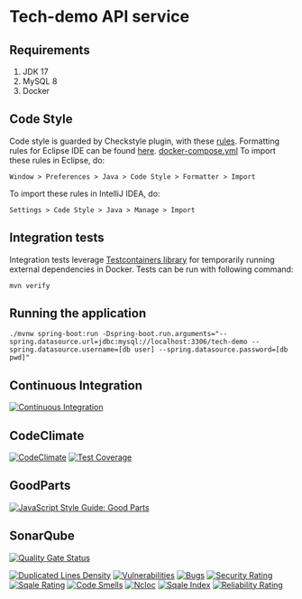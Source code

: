 # Tech-demo API service

## Requirements
1. JDK 17
2. MySQL 8
3. Docker

## Code Style
Code style is guarded by Checkstyle plugin, with these [rules](checkstyle/checkstyle.xml).
Formatting rules for Eclipse IDE can be found [here](checkstyle/code-formatter-rules.xml).
[docker-compose.yml](..%2Fdocker-compose.yml)
To import these rules in Eclipse, do:
```
Window > Preferences > Java > Code Style > Formatter > Import
```
To import these rules in IntelliJ IDEA, do:
```
Settings > Code Style > Java > Manage > Import
```

## Integration tests
Integration tests leverage [Testcontainers library](https://www.testcontainers.org/) for temporarily running external dependencies in Docker.
Tests can be run with following command:
```
mvn verify
```

## Running the application
```
./mvnw spring-boot:run -Dspring-boot.run.arguments="--spring.datasource.url=jdbc:mysql://localhost:3306/tech-demo --spring.datasource.username=[db user] --spring.datasource.password=[db pwd]"
```

## Continuous Integration
[![Continuous Integration](https://img.shields.io/github/actions/workflow/status/Foundation-s-r-o/tech-demo/maven.yml)](https://github.com/Foundation-s-r-o/tech-demo/actions/workflows/maven.yml)

## CodeClimate
[![CodeClimate](https://api.codeclimate.com/v1/badges/1ab4a2eefa91189315eb/maintainability)](https://codeclimate.com/github/Foundation-s-r-o/tech-demo/maintainability)
[![Test Coverage](https://api.codeclimate.com/v1/badges/1ab4a2eefa91189315eb/test_coverage)](https://codeclimate.com/github/Foundation-s-r-o/tech-demo/test_coverage)

## GoodParts
[![JavaScript Style Guide: Good Parts](https://img.shields.io/badge/code%20style-goodparts-brightgreen.svg?style=flat)](https://github.com/dwyl/goodparts "JavaScript The Good Parts")

## SonarQube
[![Quality Gate Status](https://sonarcloud.io/api/project_badges/quality_gate?project=Foundation-s-r-o_tech-demo&branch=master)](https://sonarcloud.io/summary/new_code?id=Foundation-s-r-o_tech-demo)

[![Duplicated Lines Density](https://sonarcloud.io/api/project_badges/measure?branch=master&project=Foundation-s-r-o_tech-demo&metric=duplicated_lines_density)](https://sonarcloud.io/summary/new_code?id=Foundation-s-r-o_tech-demo)
[![Vulnerabilities](https://sonarcloud.io/api/project_badges/measure?branch=master&project=Foundation-s-r-o_tech-demo&metric=vulnerabilities)](https://sonarcloud.io/summary/new_code?id=Foundation-s-r-o_tech-demo)
[![Bugs](https://sonarcloud.io/api/project_badges/measure?branch=master&project=Foundation-s-r-o_tech-demo&metric=bugs)](https://sonarcloud.io/summary/new_code?id=Foundation-s-r-o_tech-demo)
[![Security Rating](https://sonarcloud.io/api/project_badges/measure?branch=master&project=Foundation-s-r-o_tech-demo&metric=security_rating)](https://sonarcloud.io/project/security_hotspots?id=Foundation-s-r-o_tech-demo)
[![Sqale Rating](https://sonarcloud.io/api/project_badges/measure?branch=master&project=Foundation-s-r-o_tech-demo&metric=sqale_rating)](https://sonarcloud.io/summary/new_code?id=Foundation-s-r-o_tech-demo)
[![Code Smells](https://sonarcloud.io/api/project_badges/measure?branch=master&project=Foundation-s-r-o_tech-demo&metric=code_smells)](https://sonarcloud.io/project/issues?resolved=false&types=CODE_SMELL&id=Foundation-s-r-o_tech-demo)
[![Ncloc](https://sonarcloud.io/api/project_badges/measure?branch=master&project=Foundation-s-r-o_tech-demo&metric=ncloc)](https://sonarcloud.io/summary/new_code?id=Foundation-s-r-o_tech-demo)
[![Sqale Index](https://sonarcloud.io/api/project_badges/measure?branch=master&project=Foundation-s-r-o_tech-demo&metric=sqale_index)](https://sonarcloud.io/summary/new_code?id=Foundation-s-r-o_tech-demo)
[![Reliability Rating](https://sonarcloud.io/api/project_badges/measure?branch=master&project=Foundation-s-r-o_tech-demo&metric=reliability_rating)](https://sonarcloud.io/summary/new_code?id=Foundation-s-r-o_tech-demo)

